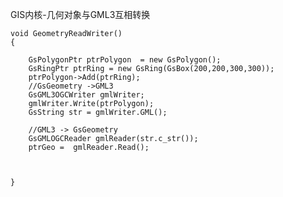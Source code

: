GIS内核-几何对象与GML3互相转换
	
	void GeometryReadWriter()
	{
	
		GsPolygonPtr ptrPolygon  = new GsPolygon();
		GsRingPtr ptrRing = new GsRing(GsBox(200,200,300,300));
		ptrPolygon->Add(ptrRing);
		//GsGeometry ->GML3
		GsGML3OGCWriter gmlWriter;
		gmlWriter.Write(ptrPolygon);
		GsString str = gmlWriter.GML();
	
		//GML3 -> GsGeometry
		GsGMLOGCReader gmlReader(str.c_str());
		ptrGeo =  gmlReader.Read();
	

	
	}